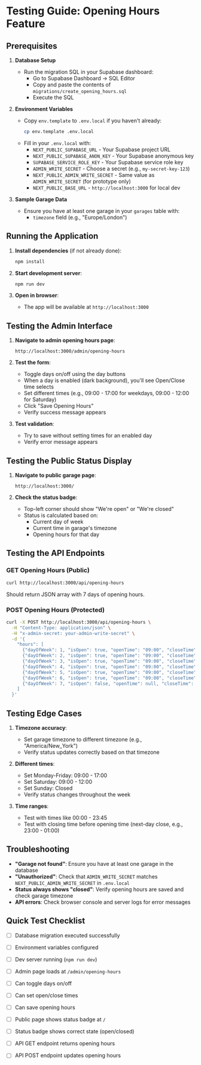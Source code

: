 # Testing Guide: Opening Hours Feature

## Prerequisites

1. **Database Setup**
   - Run the migration SQL in your Supabase dashboard:
     - Go to Supabase Dashboard → SQL Editor
     - Copy and paste the contents of `migrations/create_opening_hours.sql`
     - Execute the SQL

2. **Environment Variables**
   - Copy `env.template` to `.env.local` if you haven't already:
     ```bash
     cp env.template .env.local
     ```
   - Fill in your `.env.local` with:
     - `NEXT_PUBLIC_SUPABASE_URL` - Your Supabase project URL
     - `NEXT_PUBLIC_SUPABASE_ANON_KEY` - Your Supabase anonymous key
     - `SUPABASE_SERVICE_ROLE_KEY` - Your Supabase service role key
     - `ADMIN_WRITE_SECRET` - Choose a secret (e.g., `my-secret-key-123`)
     - `NEXT_PUBLIC_ADMIN_WRITE_SECRET` - Same value as `ADMIN_WRITE_SECRET` (for prototype only)
     - `NEXT_PUBLIC_BASE_URL` - `http://localhost:3000` for local dev

3. **Sample Garage Data**
   - Ensure you have at least one garage in your `garages` table with:
     - `timezone` field (e.g., "Europe/London")

## Running the Application

1. **Install dependencies** (if not already done):
   ```bash
   npm install
   ```

2. **Start development server**:
   ```bash
   npm run dev
   ```

3. **Open in browser**:
   - The app will be available at `http://localhost:3000`

## Testing the Admin Interface

1. **Navigate to admin opening hours page**:
   ```
   http://localhost:3000/admin/opening-hours
   ```

2. **Test the form**:
   - Toggle days on/off using the day buttons
   - When a day is enabled (dark background), you'll see Open/Close time selects
   - Set different times (e.g., 09:00 - 17:00 for weekdays, 09:00 - 12:00 for Saturday)
   - Click "Save Opening Hours"
   - Verify success message appears

3. **Test validation**:
   - Try to save without setting times for an enabled day
   - Verify error message appears

## Testing the Public Status Display

1. **Navigate to public garage page**:
   ```
   http://localhost:3000/
   ```

2. **Check the status badge**:
   - Top-left corner should show "We're open" or "We're closed"
   - Status is calculated based on:
     - Current day of week
     - Current time in garage's timezone
     - Opening hours for that day

## Testing the API Endpoints

### GET Opening Hours (Public)
```bash
curl http://localhost:3000/api/opening-hours
```

Should return JSON array with 7 days of opening hours.

### POST Opening Hours (Protected)
```bash
curl -X POST http://localhost:3000/api/opening-hours \
  -H "Content-Type: application/json" \
  -H "x-admin-secret: your-admin-write-secret" \
  -d '{
    "hours": [
      {"dayOfWeek": 1, "isOpen": true, "openTime": "09:00", "closeTime": "17:00"},
      {"dayOfWeek": 2, "isOpen": true, "openTime": "09:00", "closeTime": "17:00"},
      {"dayOfWeek": 3, "isOpen": true, "openTime": "09:00", "closeTime": "17:00"},
      {"dayOfWeek": 4, "isOpen": true, "openTime": "09:00", "closeTime": "17:00"},
      {"dayOfWeek": 5, "isOpen": true, "openTime": "09:00", "closeTime": "17:00"},
      {"dayOfWeek": 6, "isOpen": true, "openTime": "09:00", "closeTime": "12:00"},
      {"dayOfWeek": 7, "isOpen": false, "openTime": null, "closeTime": null}
    ]
  }'
```

## Testing Edge Cases

1. **Timezone accuracy**:
   - Set garage timezone to different timezone (e.g., "America/New_York")
   - Verify status updates correctly based on that timezone

2. **Different times**:
   - Set Monday-Friday: 09:00 - 17:00
   - Set Saturday: 09:00 - 12:00
   - Set Sunday: Closed
   - Verify status changes throughout the week

3. **Time ranges**:
   - Test with times like 00:00 - 23:45
   - Test with closing time before opening time (next-day close, e.g., 23:00 - 01:00)

## Troubleshooting

- **"Garage not found"**: Ensure you have at least one garage in the database
- **"Unauthorized"**: Check that `ADMIN_WRITE_SECRET` matches `NEXT_PUBLIC_ADMIN_WRITE_SECRET` in `.env.local`
- **Status always shows "closed"**: Verify opening hours are saved and check garage timezone
- **API errors**: Check browser console and server logs for error messages

## Quick Test Checklist

- [ ] Database migration executed successfully
- [ ] Environment variables configured
- [ ] Dev server running (`npm run dev`)
- [ ] Admin page loads at `/admin/opening-hours`
- [ ] Can toggle days on/off
- [ ] Can set open/close times
- [ ] Can save opening hours
- [ ] Public page shows status badge at `/`
- [ ] Status badge shows correct state (open/closed)
- [ ] API GET endpoint returns opening hours
- [ ] API POST endpoint updates opening hours

